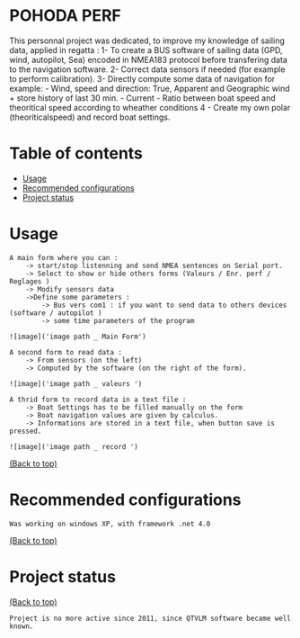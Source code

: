 # POHODA PERF
This personnal project was dedicated, to improve my knowledge of sailing data, applied in regatta : 
	1- To create a BUS software of sailing data (GPD, wind, autopilot, Sea) encoded in NMEA183 protocol before transfering data to the navigation software.
	2- Correct data sensors if needed (for example to perform calibration).
	3- Directly compute some data of navigation for example: 
		- Wind, speed and direction: True, Apparent and Geographic wind + store history of last 30 min.
		- Current
		- Ratio between boat speed and theoritical speed according to wheather conditions
	4 - Create my own polar (theoriticalspeed) and record boat settings.


# Table of contents

- [Usage](#usage)
- [Recommended configurations](#recommended-configurations)
- [Project status](#Project-status)


# Usage

	A main form where you can :
		-> start/stop listenning and send NMEA sentences on Serial port.
		-> Select to show or hide others forms (Valeurs / Enr. perf / Reglages )
		-> Modify sensors data
		->Define some parameters :
			-> Bus vers com1 : if you want to send data to others devices (software / autopilot )
			-> some time parameters of the program
			
	![image]('image path _ Main Form')
			
	A second form to read data :
		-> From sensors (on the left)
		-> Computed by the software (on the right of the form).
	
	![image]('image path _ valeurs ')
	
	A thrid form to record data in a text file :
		-> Boat Settings has to be filled manually on the form
		-> Boat navigation values are given by calculus.
		-> Informations are stored in a text file, when button save is pressed.
	
	![image]('image path _ record ')

	
	
[(Back to top)](#table-of-contents)


# Recommended configurations

	Was working on windows XP, with framework .net 4.0

[(Back to top)](#table-of-contents)


# Project status

[(Back to top)](#table-of-contents)

    Project is no more active since 2011, since QTVLM software became well known.

